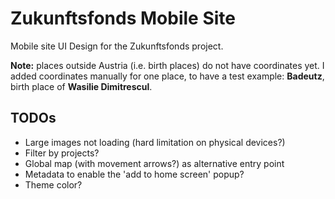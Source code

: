 # Zukunftsfonds Mobile Site

Mobile site UI Design for the Zukunftsfonds project.

__Note:__ places outside Austria (i.e. birth places) do not have coordinates yet. I added coordinates 
manually for one place, to have a test example: __Badeutz__, birth place of __Wasilie Dimitrescul__.

## TODOs

- Large images not loading (hard limitation on physical devices?)
- Filter by projects?
- Global map (with movement arrows?) as alternative entry point
- Metadata to enable the 'add to home screen' popup?
- Theme color?
